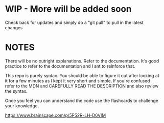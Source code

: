 # WIP - More will be added soon
Check back for updates and simply do a "git pull" to pull in the latest changes

# NOTES
There will be no outright explanations. Refer to the documentation. It's good practice to refer to the documentation and I ant to reinforce that.

This repo is purely syntax. You should be able to figure it out after looking at it for a few minutes as I kept it very short and simple. If you're confused refer to the MDN and CAREFULLY READ THE DESCRIPTION and also review the syntax.

Once you feel you can understand the code use the flashcards to challenge your knowledge.

https://www.brainscape.com/p/5P52R-LH-D0VIM